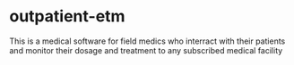 # outpatient-etm
This is a medical software for field medics who interract with their patients and monitor their dosage and treatment to any subscribed medical facility
